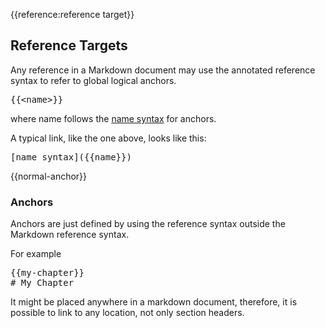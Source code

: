 
{{reference:reference target}}
## Reference Targets

Any reference in a Markdown document may
use the annotated reference syntax to refer to global logical anchors.


<pre>
{{&lt;name>}}
</pre>

where name follows the [name syntax]({{name}}) for
anchors.

A typical link, like the one above, looks like this:

<pre>
[name syntax]({{name}&rcub;)
</pre>


{{normal-anchor}}
### Anchors

Anchors are just defined by using the reference syntax outside the Markdown reference syntax.

For example

<pre>
{{my-chapter}&rcub;
# My Chapter
</pre>

It might be placed anywhere in a markdown document,
therefore, it is possible to link to any location, not only section headers.